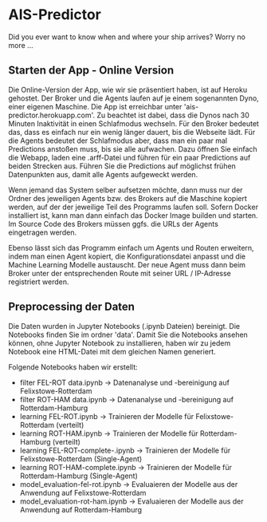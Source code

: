 # AIS-Predictor

Did you ever want to know when and where your ship arrives? Worry no more ...

## Starten der App - Online Version

Die Online-Version der App, wie wir sie präsentiert haben, ist auf Heroku
gehostet. Der Broker und die Agents laufen auf je einem sogenannten Dyno, einer
eigenen Maschine. Die App ist erreichbar unter 'ais-predictor.herokuapp.com'.
Zu beachtet ist dabei, dass die Dynos nach 30 Minuten Inaktivität in einen
Schlafmodus wechseln. Für den Broker bedeutet das, dass es einfach nur ein
wenig länger dauert, bis die Webseite lädt. Für die Agents bedeutet der
Schlafmodus aber, dass man ein paar mal Predictions anstoßen muss, bis sie alle
aufwachen. Dazu öffnen Sie einfach die Webapp, laden eine .arff-Datei und
führen für ein paar Predictions auf beiden Strecken aus. Führen Sie die
Predictions auf möglichst frühen Datenpunkten aus, damit alle Agents aufgeweckt
werden.

Wenn jemand das System selber aufsetzen möchte, dann muss nur der Ordner des
jeweiligen Agents bzw. des Brokers auf die Maschine kopiert werden, auf der der
jeweilige Teil des Programms laufen soll. Sofern Docker installiert ist, kann
man dann einfach das Docker Image builden und starten. Im Source Code des
Brokers müssen ggfs. die URLs der Agents eingetragen werden.

Ebenso lässt sich das Programm einfach um Agents und Routen erweitern, indem
man einen Agent kopiert, die Konfigurationsdatei anpasst und die Machine
Learning Modelle austauscht. Der neue Agent muss dann beim Broker unter der
entsprechenden Route mit seiner URL / IP-Adresse registriert werden.

## Preprocessing der Daten
Die Daten wurden in Jupyter Notebooks (.ipynb Dateien) bereinigt. Die Notebooks
finden Sie im ordner 'data'. Damit Sie die Notebooks ansehen können, ohne
Jupyter Notebook zu installieren, haben wir zu jedem Notebook eine HTML-Datei
mit dem gleichen Namen generiert.

Folgende Notebooks haben wir erstellt:

* filter FEL-ROT data.ipynb -> Datenanalyse und -bereinigung auf Felixstowe-Rotterdam
* filter ROT-HAM data.ipynb -> Datenanalyse und -bereinigung auf Rotterdam-Hamburg
* learning FEL-ROT.ipynb -> Trainieren der Modelle für Felixstowe-Rotterdam (verteilt)
* learning ROT-HAM.ipynb -> Trainieren der Modelle für Rotterdam-Hamburg (verteilt)
* learning FEL-ROT-complete-.ipynb -> Trainieren der Modelle für Felixstowe-Rotterdam (Single-Agent)
* learning ROT-HAM-complete.ipynb -> Trainieren der Modelle für Rotterdam-Hamburg (Single-Agent)
* model_evaluation-fel-rot.ipynb -> Evaluaieren der Modelle aus der Anwendung auf Felixstowe-Rotterdam
* model_evaluation-rot-ham.ipynb -> Evaluaieren der Modelle aus der Anwendung auf Rotterdam-Hamburg